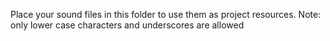 Place your sound files in this folder to use them as project resources.
Note: only lower case characters and underscores are allowed